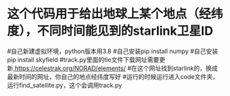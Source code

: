 # 这个代码用于给出地球上某个地点（经纬度），不同时间能见到的starlink卫星ID
#自己新建虚拟环境，python版本用3.8
#自己安装pip install numpy
#自己安装pip install skyfield
#track.py里面的tle文件下载网址需要更新,https://celestrak.org/NORAD/elements/
#在这个网址找到starlink的，换成最新时间的网址，你自己的地点经纬度写好
#运行的时候运行进入code文件夹，运行find_satellite.py，这个会调用track.py